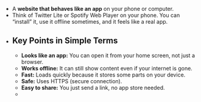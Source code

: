 - A **website that behaves like an app** on your phone or computer.
- Think of Twitter Lite or Spotify Web Player on your phone. You can “install” it, use it offline sometimes, and it feels like a real app.
- ## Key Points in Simple Terms
	- **Looks like an app:** You can open it from your home screen, not just a browser.
	- **Works offline:** It can still show content even if your internet is gone.
	- **Fast:** Loads quickly because it stores some parts on your device.
	- **Safe:** Uses HTTPS (secure connection).
	- **Easy to share:** You just send a link, no app store needed.
	-